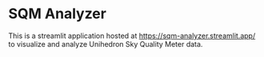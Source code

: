 # SQM Analyzer

This is a streamlit application hosted at https://sqm-analyzer.streamlit.app/ to visualize and analyze Unihedron Sky Quality Meter data.
